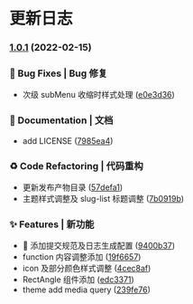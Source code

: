# 更新日志 


### [1.0.1](https://github.com/niezicheng/article-dumi/compare/v1.1.0...v1.0.1) (2022-02-15)


### 🐛 Bug Fixes | Bug 修复

* 次级 subMenu 收缩时样式处理 ([e0e3d36](https://github.com/niezicheng/article-dumi/commit/e0e3d36ed3b9bc7df5e1ffe607c544dc8d6e7a44))


### 📝 Documentation | 文档

* add LICENSE ([7985ea4](https://github.com/niezicheng/article-dumi/commit/7985ea4adabdce16835e9e7c0841bb70369fa2c1))


### ♻ Code Refactoring | 代码重构

* 更新发布产物目录 ([57defa1](https://github.com/niezicheng/article-dumi/commit/57defa1f0168fedea07fe3b9b67039a4600ad2ec))
* 主题样式调整及 slug-list 标题调整 ([7b0919b](https://github.com/niezicheng/article-dumi/commit/7b0919b88156faf348eaeb78983b00dbb04613a4))


### ✨ Features | 新功能

* 🎸 添加提交规范及日志生成配置 ([9400b37](https://github.com/niezicheng/article-dumi/commit/9400b37e28bdefafd182e3015aa6251e6f43c6f4))
* function 内容调整添加 ([19f6657](https://github.com/niezicheng/article-dumi/commit/19f6657595c0caa04c9d684dda4cd80a1c01055c))
* icon 及部分颜色样式调整 ([4cec8af](https://github.com/niezicheng/article-dumi/commit/4cec8afc39f4334926a33874bdb524c65838be78))
* RectAngle 组件添加 ([edc3371](https://github.com/niezicheng/article-dumi/commit/edc337172f6d6267549e1b3a28706b1def8f988d))
* theme add media query ([239fe76](https://github.com/niezicheng/article-dumi/commit/239fe768b09b2941cfc83a5fac585ca9940f6efa))

